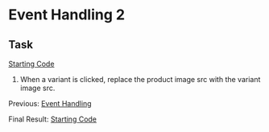 # Event Handling 2

## Task
[Starting Code](https://jsfiddle.net/agv4dhzt/13/)

1. When a variant is clicked, replace the product image src with the variant image src.

Previous: [Event Handling](https://github.com/kristandre/vue-workshop/blob/master/Event_Handling/event_handling.md)

Final Result: [Starting Code](https://jsfiddle.net/agv4dhzt/15/)
